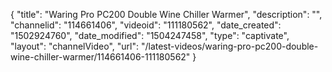 {
    "title": "Waring Pro PC200 Double Wine Chiller Warmer",
    "description": "",
    "channelid": "114661406",
    "videoid": "111180562",
    "date_created": "1502924760",
    "date_modified": "1504247458",
    "type": "captivate",
    "layout": "channelVideo",
    "url": "\/latest-videos\/waring-pro-pc200-double-wine-chiller-warmer\/114661406-111180562"
}